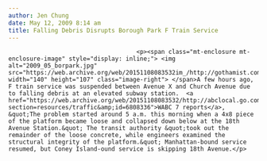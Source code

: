 ```yaml
---
author: Jen Chung
date: May 12, 2009 8:14 am
title: Falling Debris Disrupts Borough Park F Train Service
---
```


	
										<p><span class="mt-enclosure mt-enclosure-image" style="display: inline;"> <img alt="2009_05_borpark.jpg" src="https://web.archive.org/web/20151108083532im_/http://gothamist.com/attachments/jen/2009_05_borpark.jpg" width="140" height="107" class="image-right"> </span>A few hours ago, F train service was suspended between Avenue X and Church Avenue due to falling debris at an elevated subway station.  <a href="https://web.archive.org/web/20151108083532/http://abclocal.go.com/wabc/story?section=resources/traffic&amp;id=6808336">WABC 7 reports</a>, &quot;The problem started around 5 a.m. this morning when a 4x8 piece of the platform became loose and collapsed down below at the 18th Avenue Station.&quot; The transit authority &quot;took out the remainder of the loose concrete, while engineers examined the structural integrity of the platform.&quot; Manhattan-bound service resumed, but Coney Island-ound service is skipping 18th Avenue.</p>					
										
									
				